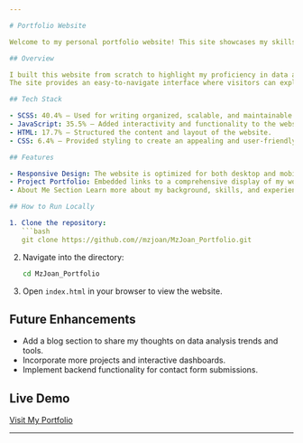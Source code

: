 ```yaml
---

# Portfolio Website

Welcome to my personal portfolio website! This site showcases my skills and projects as a data analyst, featuring interactive visualizations and insights into my work with data.

## Overview

I built this website from scratch to highlight my proficiency in data analysis, including my experience in tools like Python, SQL, and visualization libraries. 
The site provides an easy-to-navigate interface where visitors can explore my work, understand my background, and see the tools and technologies I use.

## Tech Stack

- SCSS: 40.4% – Used for writing organized, scalable, and maintainable styles.
- JavaScript: 35.5% – Added interactivity and functionality to the website, such as interactive charts and dynamic content.
- HTML: 17.7% – Structured the content and layout of the website.
- CSS: 6.4% – Provided styling to create an appealing and user-friendly design.

## Features

- Responsive Design: The website is optimized for both desktop and mobile users, ensuring an enjoyable experience across all devices.
- Project Portfolio: Embedded links to a comprehensive display of my work in data analysis, including case studies, reports, and code snippets.
- About Me Section Learn more about my background, skills, and experience in data analysis and IT.

## How to Run Locally

1. Clone the repository:
   ```bash
   git clone https://github.com//mzjoan/MzJoan_Portfolio.git
   ```
2. Navigate into the directory:
   ```bash
   cd MzJoan_Portfolio
   ```
3. Open `index.html` in your browser to view the website.

## Future Enhancements

- Add a blog section to share my thoughts on data analysis trends and tools.
- Incorporate more projects and interactive dashboards.
- Implement backend functionality for contact form submissions.

## Live Demo

[Visit My Portfolio](https://mzjoan.github.io/MzJoan_Portfolio/)

---
```

